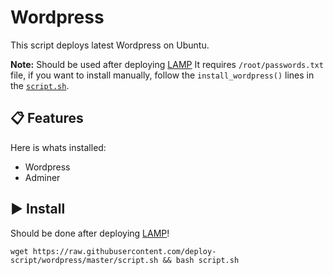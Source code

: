 # Wordpress

This script deploys latest Wordpress on Ubuntu.

**Note:** Should be used after deploying [LAMP](https://github.com/deploy-script/lamp)
It requires `/root/passwords.txt` file, if you want to install manually, follow the `install_wordpress()` lines in the [`script.sh`](https://github.com/deploy-script/wordpress/blob/master/script.sh#L42).

## :clipboard: Features

Here is whats installed:

 - Wordpress
 - Adminer
 
## :arrow_forward: Install

Should be done after deploying [LAMP](https://github.com/deploy-script/lamp)!

```
wget https://raw.githubusercontent.com/deploy-script/wordpress/master/script.sh && bash script.sh
```
